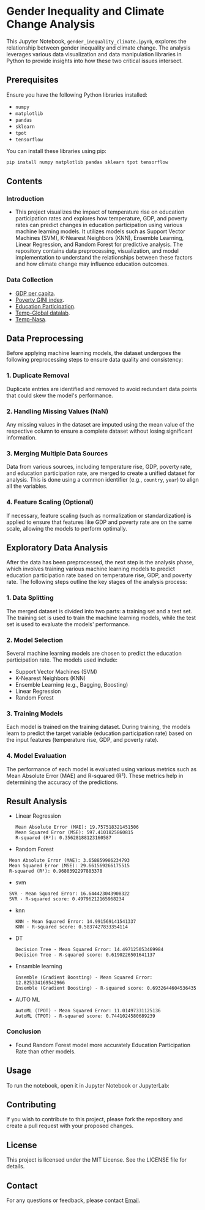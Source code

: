 # Gender Inequality and Climate Change Analysis

This Jupyter Notebook, `gender_inequality_climate.ipynb`, explores the relationship between gender inequality and climate change. The analysis leverages various data visualization and data manipulation libraries in Python to provide insights into how these two critical issues intersect.

## Prerequisites

Ensure you have the following Python libraries installed:

- `numpy`
- `matplotlib`
- `pandas`
- `sklearn`
- `tpot`
- `tensorflow`

You can install these libraries using pip:

```bash
pip install numpy matplotlib pandas sklearn tpot tensorflow
```
## Contents

### Introduction
- This project visualizes the impact of temperature rise on education participation rates and explores how temperature, GDP, and poverty rates can predict changes in education participation using various machine learning models. It utilizes models such as Support Vector Machines (SVM), K-Nearest Neighbors (KNN), Ensemble Learning, Linear Regression, and Random Forest for predictive analysis. The repository contains data preprocessing, visualization, and model implementation to understand the relationships between these factors and how climate change may influence education outcomes.

### Data Collection 
- [GDP per capita](https://data.worldbank.org/indicator/NY.GDP.PCAP.CD?locations=1W).
- [Poverty GINI index](https://data.worldbank.org/indicator/SI.POV.GINI).
- [Education Participation](https://data.worldbank.org/indicator/SE.PRM.CUAT.MA.ZS?end=2023&start=2023&view=bar).
- [Temp-Global datalab](https://globaldatalab.org/geos/download/surfacetempyear/?levels=1&interpolation=0&extrapolation=0).
- [Temp-Nasa](https://data.giss.nasa.gov/gistemp/graphs/graph_data/Global_Mean_Estimates_based_on_Land_and_Ocean_Data/graph.txt).


## Data Preprocessing
Before applying machine learning models, the dataset undergoes the following preprocessing steps to ensure data quality and consistency:

### 1. Duplicate Removal  
Duplicate entries are identified and removed to avoid redundant data points that could skew the model's performance.
### 2. Handling Missing Values (NaN)
Any missing values in the dataset are imputed using the mean value of the respective column to ensure a complete dataset without losing significant information.
### 3. Merging Multiple Data Sources
Data from various sources, including temperature rise, GDP, poverty rate, and education participation rate, are merged to create a unified dataset for analysis. This is done using a common identifier (e.g., `country`, `year`) to align all the variables.
### 4. Feature Scaling (Optional)
If necessary, feature scaling (such as normalization or standardization) is applied to ensure that features like GDP and poverty rate are on the same scale, allowing the models to perform optimally.

## Exploratory Data Analysis
After the data has been preprocessed, the next step is the analysis phase, which involves training various machine learning models to predict education participation rate based on temperature rise, GDP, and poverty rate. The following steps outline the key stages of the analysis process:
### 1. Data Splitting
The merged dataset is divided into two parts: a training set and a test set. The training set is used to train the machine learning models, while the test set is used to evaluate the models' performance.
### 2. Model Selection
Several machine learning models are chosen to predict the education participation rate. The models used include:
- Support Vector Machines (SVM)
- K-Nearest Neighbors (KNN)
- Ensemble Learning (e.g., Bagging, Boosting)
- Linear Regression
- Random Forest
### 3. Training Models
Each model is trained on the training dataset. During training, the models learn to predict the target variable (education participation rate) based on the input features (temperature rise, GDP, and poverty rate).
### 4. Model Evaluation
The performance of each model is evaluated using various metrics such as Mean Absolute Error (MAE) and R-squared (R²). These metrics help in determining the accuracy of the predictions.

## Result Analysis
- Linear Regression
  ```
  Mean Absolute Error (MAE): 19.757518321451506
  Mean Squared Error (MSE): 597.4101825860815
  R-squared (R²): 0.35628188123160587
  ```
- Random Forest
 ```
  Mean Absolute Error (MAE): 3.658859986234793
  Mean Squared Error (MSE): 29.661569266175515
  R-squared (R²): 0.9680392297883378
```
- svm
 ```
  SVR - Mean Squared Error: 16.644423043908322
  SVR - R-squared score: 0.49796212165968234
```
- knn
  ```
  KNN - Mean Squared Error: 14.991569141541337
  KNN - R-squared score: 0.5837427833354114
  ```

- DT
  ```
  Decision Tree - Mean Squared Error: 14.497125053469984
  Decision Tree - R-squared score: 0.6190226501641137
  ```
- Ensamble learning
  ```
  Ensemble (Gradient Boosting) - Mean Squared Error: 12.825334169542966
  Ensemble (Gradient Boosting) - R-squared score: 0.6932644604536435
  ```
- AUTO ML
  ```
  AutoML (TPOT) - Mean Squared Error: 11.01497331125136
  AutoML (TPOT) - R-squared score: 0.7441024580689239
  ```

### Conclusion
- Found Random Forest model more accurately Education Participation Rate than other models.

## Usage

To run the notebook, open it in Jupyter Notebook or JupyterLab:

## Contributing

If you wish to contribute to this project, please fork the repository and create a pull request with your proposed changes.

## License

This project is licensed under the MIT License. See the LICENSE file for details.

## Contact

For any questions or feedback, please contact [Email](asifurbuet98@gmail.com).


